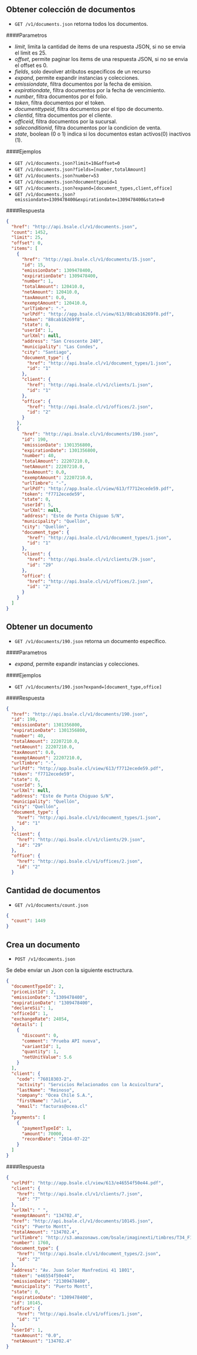 Obtener colección de documentos
-------------------------------

* `GET /v1/documents.json` retorna todos los documentos.

####Parametros

- *limit*, limita la cantidad de items de una respuesta JSON, si no se envia el limit es 25.
- *offset*, permite paginar los items de una respuesta JSON, si no se envia el offset es 0.
- *fields*, solo devolver atributos especificos de un recurso
- *expand*, permite expandir instancias y colecciones.
- *emissiondate*, filtra documentos por la fecha de emision.
- *expirationdate*, filtra documentos por la fecha de vencimiento.
- *number*, filtra documentos por el folio.
- *token*, filtra documentos por el token.
- *documenttypeid*, filtra documentos por el tipo de documento.
- *clientid*, filtra documentos por el cliente.
- *officeid*, filtra documentos por la sucursal.
- *saleconditionid*, filtra documentos por la condicion de venta.
- *state*, boolean (0 o 1) indica si los documentos estan activos(0) inactivos (1).

####Ejemplos

* `GET /v1/documents.json?limit=10&offset=0`
* `GET /v1/documents.json?fields=[number,totalAmount]`
* `GET /v1/documents.json?number=53`
* `GET /v1/documents.json?documenttypeid=1`
* `GET /v1/documents.json?expand=[document_types,client,office]`
* `GET /v1/documents.json?emissiondate=1309478400&expirationdate=1309478400&state=0`

####Respuesta
```json
{
  "href": "http://api.bsale.cl/v1/documents.json",
  "count": 1452,
  "limit": 25,
  "offset": 0,
  "items": [
    {
      "href": "http://api.bsale.cl/v1/documents/15.json",
      "id": 15,
      "emissionDate": 1309478400,
      "expirationDate": 1309478400,
      "number": 1,
      "totalAmount": 120410.0,
      "netAmount": 120410.0,
      "taxAmount": 0.0,
      "exemptAmount": 120410.0,
      "urlTimbre": "-",
      "urlPdf": "http://app.bsale.cl/view/613/88cab16269f8.pdf",
      "token": "88cab16269f8",
      "state": 0,
      "userId": 1,
      "urlXml": null,
      "address": "San Crescente 240",
      "municipality": "Las Condes",
      "city": "Santiago",
      "document_type": {
        "href": "http://api.bsale.cl/v1/document_types/1.json",
        "id": "1"
      },
      "client": {
        "href": "http://api.bsale.cl/v1/clients/1.json",
        "id": "1"
      },
      "office": {
        "href": "http://api.bsale.cl/v1/offices/2.json",
        "id": "2"
      }
    },
    {
      "href": "http://api.bsale.cl/v1/documents/190.json",
      "id": 190,
      "emissionDate": 1301356800,
      "expirationDate": 1301356800,
      "number": 40,
      "totalAmount": 22207210.0,
      "netAmount": 22207210.0,
      "taxAmount": 0.0,
      "exemptAmount": 22207210.0,
      "urlTimbre": "-",
      "urlPdf": "http://app.bsale.cl/view/613/f7712ecede59.pdf",
      "token": "f7712ecede59",
      "state": 0,
      "userId": 5,
      "urlXml": null,
      "address": "Este de Punta Chiguao S/N",
      "municipality": "Quellón",
      "city": "Quellón",
      "document_type": {
        "href": "http://api.bsale.cl/v1/document_types/1.json",
        "id": "1"
      },
      "client": {
        "href": "http://api.bsale.cl/v1/clients/29.json",
        "id": "29"
      },
      "office": {
        "href": "http://api.bsale.cl/v1/offices/2.json",
        "id": "2"
      }
    }
  ]
}
```
Obtener un documento
--------------------

* `GET /v1/documents/190.json` retorna un documento específico.

####Parametros

- *expand*, permite expandir instancias y colecciones.

####Ejemplos

* `GET /v1/documents/190.json?expand=[document_type,office]`

####Respuesta
```json
{
  "href": "http://api.bsale.cl/v1/documents/190.json",
  "id": 190,
  "emissionDate": 1301356800,
  "expirationDate": 1301356800,
  "number": 40,
  "totalAmount": 22207210.0,
  "netAmount": 22207210.0,
  "taxAmount": 0.0,
  "exemptAmount": 22207210.0,
  "urlTimbre": "-",
  "urlPdf": "http://app.bsale.cl/view/613/f7712ecede59.pdf",
  "token": "f7712ecede59",
  "state": 0,
  "userId": 5,
  "urlXml": null,
  "address": "Este de Punta Chiguao S/N",
  "municipality": "Quellón",
  "city": "Quellón",
  "document_type": {
    "href": "http://api.bsale.cl/v1/document_types/1.json",
    "id": "1"
  },
  "client": {
    "href": "http://api.bsale.cl/v1/clients/29.json",
    "id": "29"
  },
  "office": {
    "href": "http://api.bsale.cl/v1/offices/2.json",
    "id": "2"
  }

```
Cantidad de documentos
----------------------

* `GET /v1/documents/count.json`
```json
{
  "count": 1449
}
```
Crea un documento
-----------------

* `POST /v1/documents.json`

Se debe enviar un Json con la siguiente esctructura.
```json
{
  "documentTypeId": 2,
  "priceListId": 2,
  "emissionDate": "1309478400",
  "expirationDate": "1309478400",
  "declareSii": 1,
  "officeId": 1,
  "exchangeRate": 24054,
  "details": [
    {
      "discount": 0,
      "comment": "Prueba API nueva",
      "variantId": 1,
      "quantity": 1,
      "netUnitValue": 5.6
    }
  ],
  "client": {
    "code": "76018303-2",
    "activity": "Servicios Relacionados con la Acuicultura",
    "lastName": "Reinoso",
    "company": "Ocea Chile S.A.",
    "firstName": "Julio",
    "email": "facturas@ocea.cl"
  },
  "payments": [
    {
      "paymentTypeId": 1,
      "amount": 70000,
      "recordDate": "2014-07-22"
    }
  ]
}
```
####Respuesta
```json
{
  "urlPdf": "http://app.bsale.cl/view/613/e46554f50e44.pdf",
  "client": {
    "href": "http://api.bsale.cl/v1/clients/7.json",
    "id": "7"
  },
  "urlXml": " ",
  "exemptAmount": "134702.4",
  "href": "http://api.bsale.cl/v1/documents/10145.json",
  "city": "Puerto Montt",
  "totalAmount": "134702.4",
  "urlTimbre": "http://s3.amazonaws.com/bsale/imaginexti/timbres/T34_F1760.png",
  "number": 1760,
  "document_type": {
    "href": "http://api.bsale.cl/v1/document_types/2.json",
    "id": "2"
  },
  "address": "Av. Juan Soler Manfredini 41 1801",
  "token": "e46554f50e44",
  "emissionDate": "21309478400",
  "municipality": "Puerto Montt",
  "state": 0,
  "expirationDate": "1309478400",
  "id": 10145,
  "office": {
    "href": "http://api.bsale.cl/v1/offices/1.json",
    "id": "1"
  },
  "userId": 1,
  "taxAmount": "0.0",
  "netAmount": "134702.4"
}
```
